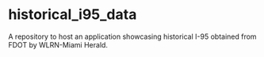 historical_i95_data
===================

A repository to host an application showcasing historical I-95 obtained from FDOT by WLRN-Miami Herald.
